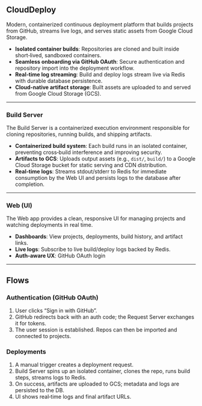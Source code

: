 ## CloudDeploy

Modern, containerized continuous deployment platform that builds projects from GitHub, streams live logs, and serves static assets from Google Cloud Storage.

- **Isolated container builds**: Repositories are cloned and built inside short‑lived, sandboxed containers.
- **Seamless onboarding via GitHub OAuth**: Secure authentication and repository import into the deployment workflow.
- **Real‑time log streaming**: Build and deploy logs stream live via Redis with durable database persistence.
- **Cloud‑native artifact storage**: Built assets are uploaded to and served from Google Cloud Storage (GCS).

---

### Build Server

The Build Server is a containerized execution environment responsible for cloning repositories, running builds, and shipping artifacts.

- **Containerized build system**: Each build runs in an isolated container, preventing cross‑build interference and improving security.
- **Artifacts to GCS**: Uploads output assets (e.g., `dist/`, `build/`) to a Google Cloud Storage bucket for static serving and CDN distribution.
- **Real‑time logs**: Streams stdout/stderr to Redis for immediate consumption by the Web UI and persists logs to the database after completion.

---

### Web (UI)

The Web app provides a clean, responsive UI for managing projects and watching deployments in real time.

- **Dashboards**: View projects, deployments, build history, and artifact links.
- **Live logs**: Subscribe to live build/deploy logs backed by Redis.
- **Auth‑aware UX**: GitHub OAuth login

---

## Flows

### Authentication (GitHub OAuth)
1. User clicks “Sign in with GitHub”.
2. GitHub redirects back with an auth code; the Request Server exchanges it for tokens.
3. The user session is established. Repos can then be imported and connected to projects.

### Deployments
1. A manual trigger creates a deployment request.
2. Build Server spins up an isolated container, clones the repo, runs build steps, streams logs to Redis.
3. On success, artifacts are uploaded to GCS; metadata and logs are persisted to the DB.
4. UI shows real‑time logs and final artifact URLs.